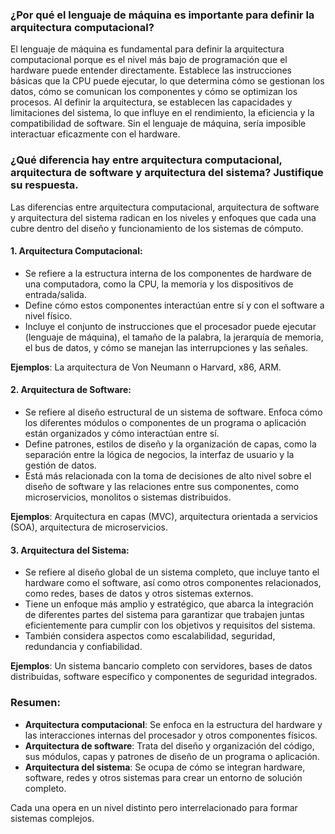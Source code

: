 ### ¿Por qué el lenguaje de máquina es importante para definir la arquitectura computacional?

El lenguaje de máquina es fundamental para definir la arquitectura computacional porque es el nivel más bajo de programación que el hardware puede entender directamente. Establece las instrucciones básicas que la CPU puede ejecutar, lo que determina cómo se gestionan los datos, cómo se comunican los componentes y cómo se optimizan los procesos. Al definir la arquitectura, se establecen las capacidades y limitaciones del sistema, lo que influye en el rendimiento, la eficiencia y la compatibilidad de software. Sin el lenguaje de máquina, sería imposible interactuar eficazmente con el hardware.

### ¿Qué diferencia hay entre arquitectura computacional, arquitectura de software y arquitectura del sistema? Justifique su respuesta.

Las diferencias entre arquitectura computacional, arquitectura de software y arquitectura del sistema radican en los niveles y enfoques que cada una cubre dentro del diseño y funcionamiento de los sistemas de cómputo.

#### 1. Arquitectura Computacional:
- Se refiere a la estructura interna de los componentes de hardware de una computadora, como la CPU, la memoria y los dispositivos de entrada/salida.
- Define cómo estos componentes interactúan entre sí y con el software a nivel físico.
- Incluye el conjunto de instrucciones que el procesador puede ejecutar (lenguaje de máquina), el tamaño de la palabra, la jerarquía de memoria, el bus de datos, y cómo se manejan las interrupciones y las señales.

**Ejemplos**: La arquitectura de Von Neumann o Harvard, x86, ARM.

#### 2. Arquitectura de Software:
- Se refiere al diseño estructural de un sistema de software. Enfoca cómo los diferentes módulos o componentes de un programa o aplicación están organizados y cómo interactúan entre sí.
- Define patrones, estilos de diseño y la organización de capas, como la separación entre la lógica de negocios, la interfaz de usuario y la gestión de datos.
- Está más relacionada con la toma de decisiones de alto nivel sobre el diseño de software y las relaciones entre sus componentes, como microservicios, monolitos o sistemas distribuidos.

**Ejemplos**: Arquitectura en capas (MVC), arquitectura orientada a servicios (SOA), arquitectura de microservicios.

#### 3. Arquitectura del Sistema:
- Se refiere al diseño global de un sistema completo, que incluye tanto el hardware como el software, así como otros componentes relacionados, como redes, bases de datos y otros sistemas externos.
- Tiene un enfoque más amplio y estratégico, que abarca la integración de diferentes partes del sistema para garantizar que trabajen juntas eficientemente para cumplir con los objetivos y requisitos del sistema.
- También considera aspectos como escalabilidad, seguridad, redundancia y confiabilidad.

**Ejemplos**: Un sistema bancario completo con servidores, bases de datos distribuidas, software específico y componentes de seguridad integrados.

### Resumen:
- **Arquitectura computacional**: Se enfoca en la estructura del hardware y las interacciones internas del procesador y otros componentes físicos.
- **Arquitectura de software**: Trata del diseño y organización del código, sus módulos, capas y patrones de diseño de un programa o aplicación.
- **Arquitectura del sistema**: Se ocupa de cómo se integran hardware, software, redes y otros sistemas para crear un entorno de solución completo.

Cada una opera en un nivel distinto pero interrelacionado para formar sistemas complejos.
